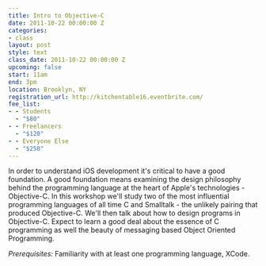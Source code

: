 ```yaml
---
title: Intro to Objective-C
date: 2011-10-22 00:00:00 Z
categories:
- class
layout: post
style: text
class_date: 2011-10-22 00:00:00 Z
upcoming: false
start: 11am
end: 3pm
location: Brooklyn, NY
registration_url: http://kitchentable16.eventbrite.com/
fee_list:
- - Students
  - "$80"
- - Freelancers
  - "$120"
- - Everyone Else
  - "$250"
---
```


In order to understand iOS development it's critical to have a good foundation. A good foundation means examining the design philosophy behind the programming language at the heart of Apple's technologies - Objective-C. In this workshop we'll study two of the most influential programming languages of all time C and Smalltalk - the unlikely pairing that produced Objective-C. We'll then talk about how to design programs in Objective-C. Expect to learn a good deal about the essence of C programming as well the beauty of messaging based Object Oriented Programming.

*Prerequisites:* Familiarity with at least one programming language, XCode.
